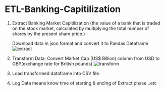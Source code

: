 # ETL-Banking-Capitilization
1. Extract Banking Market Capitilization (the value of a bank that is traded on the stock market, calculated by multiplying the total number of shares by the present  share price.)
   
   Download data in json format and convert it to Pandas Dataframe
   ![extract](https://user-images.githubusercontent.com/49993791/185780582-80b7e1ff-a89f-48f8-8db2-4e1afc2f3d7e.PNG)

2. Transform Data: Convert Market Cap (US$ Billion) column from USD to GBP(exchange rate for British pounds)
![transform](https://user-images.githubusercontent.com/49993791/185780588-6d3250d9-a3b3-4298-8db8-587e4a9d9267.PNG)

3. Load transformed dataframe into CSV file
4. Log Data means know time of starting & ending of Extract phase...etc
